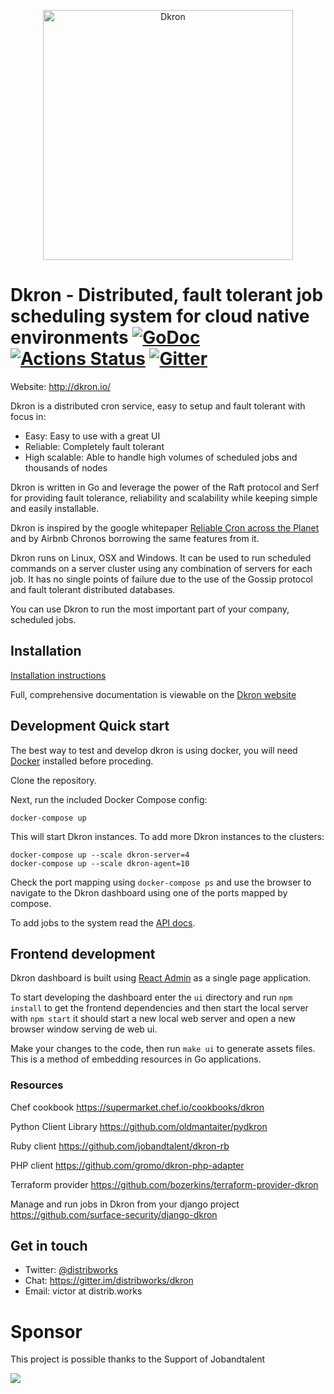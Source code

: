 <p align="center">
<img width="400" src="docs/images/DKRON_STICKER_OK_CMYK_RGB_CONV_300.png" alt="Dkron" title="Dkron" />
</p>

# Dkron - Distributed, fault tolerant job scheduling system for cloud native environments [![GoDoc](https://godoc.org/github.com/distribworks/dkron?status.svg)](https://godoc.org/github.com/distribworks/dkron) [![Actions Status](https://github.com/distribworks/dkron/workflows/Test/badge.svg)](https://github.com/distribworks/dkron/actions) [![Gitter](https://badges.gitter.im/distribworks/dkron.svg)](https://gitter.im/distribworks/dkron)

Website: http://dkron.io/

Dkron is a distributed cron service, easy to setup and fault tolerant with focus in:

- Easy: Easy to use with a great UI
- Reliable: Completely fault tolerant
- High scalable: Able to handle high volumes of scheduled jobs and thousands of nodes

Dkron is written in Go and leverage the power of the Raft protocol and Serf for providing fault tolerance, reliability and scalability while keeping simple and easily installable.

Dkron is inspired by the google whitepaper [Reliable Cron across the Planet](https://queue.acm.org/detail.cfm?id=2745840) and by Airbnb Chronos borrowing the same features from it.

Dkron runs on Linux, OSX and Windows. It can be used to run scheduled commands on a server cluster using any combination of servers for each job. It has no single points of failure due to the use of the Gossip protocol and fault tolerant distributed databases.

You can use Dkron to run the most important part of your company, scheduled jobs.

## Installation

[Installation instructions](https://dkron.io/basics/installation/)

Full, comprehensive documentation is viewable on the [Dkron website](http://dkron.io)

## Development Quick start

The best way to test and develop dkron is using docker, you will need [Docker](https://www.docker.com/) installed before proceding.

Clone the repository.

Next, run the included Docker Compose config:

`docker-compose up`

This will start Dkron instances. To add more Dkron instances to the clusters:

```
docker-compose up --scale dkron-server=4
docker-compose up --scale dkron-agent=10
```

Check the port mapping using `docker-compose ps` and use the browser to navigate to the Dkron dashboard using one of the ports mapped by compose.

To add jobs to the system read the [API docs](https://dkron.io/api/).

## Frontend development

Dkron dashboard is built using [React Admin](https://marmelab.com/react-admin/) as a single page application.

To start developing the dashboard enter the `ui` directory and run `npm install` to get the frontend dependencies and then start the local server with `npm start` it should start a new local web server and open a new browser window serving de web ui.

Make your changes to the code, then run `make ui` to generate assets files. This is a method of embedding resources in Go applications.

### Resources

Chef cookbook
https://supermarket.chef.io/cookbooks/dkron

Python Client Library
https://github.com/oldmantaiter/pydkron

Ruby client
https://github.com/jobandtalent/dkron-rb

PHP client
https://github.com/gromo/dkron-php-adapter

Terraform provider
https://github.com/bozerkins/terraform-provider-dkron

Manage and run jobs in Dkron from your django project
https://github.com/surface-security/django-dkron

## Get in touch

- Twitter: [@distribworks](https://twitter.com/distribworks)
- Chat: https://gitter.im/distribworks/dkron
- Email: victor at distrib.works

# Sponsor

This project is possible thanks to the Support of Jobandtalent

![](https://upload.wikimedia.org/wikipedia/en/d/db/Jobandtalent_logo.jpg)

